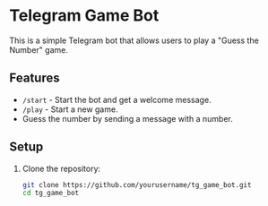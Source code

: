 # Telegram Game Bot

This is a simple Telegram bot that allows users to play a "Guess the Number" game.

## Features

- `/start` - Start the bot and get a welcome message.
- `/play` - Start a new game.
- Guess the number by sending a message with a number.

## Setup

1. Clone the repository:
   ```bash
   git clone https://github.com/yourusername/tg_game_bot.git
   cd tg_game_bot
